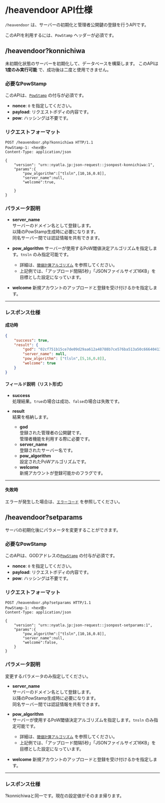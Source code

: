# /heavendoor API仕様

`/heavendoor` は、サーバーの初期化と管理者公開鍵の登録を行うAPIです。

このAPIを利用するには、`PowStamp` ヘッダーが必須です。

## /heavendoor?konnichiwa

未初期化状態のサーバーを初期化して、データベースを構築します。
このAPIは **1度のみ実行可能** で、成功後は二度と使用できません。


### 必要なPowStamp
このAPIは、[`PowStamp`](../../powstamp.md) の付与が必須です。

- **nonce**: `0` を指定してください。
- **payload**: リクエストボディの内容です。
- **pow**: ハッシングは不要です。

### リクエストフォーマット

```http
POST /heavendoor.php?konnichiwa HTTP/1.1
PowStamp-1: <hex値>
Content-Type: application/json

{
    "version": "urn::nyatla.jp:json-request::jsonpost-konnichiwa:1",
    "params":{
        "pow_algorithm":["tlsln",[10,16,0.8]],
        "server_name":null,
        "welcome":true,
        
    }
}
```

### パラメータ説明

- **server_name**  
    サーバーのドメイン名として登録します。  
    以降のPowStamp生成時に必要になります。  
    同名サーバー間では認証情報を共有できます。

- **pow_algorithm**
    サーバーが使用するPoW閾値決定アルゴリズムを指定します。`tnsln` のみ指定可能です。  
    - 詳細は、[`閾値計算アルゴリズム`](../../powstamp.md#閾値計算アルゴリズム) を参照してください。  
    - 上記例では、「アップロード間隔5秒」「JSONファイルサイズ16KB」を目標とした設定になっています。

- **welcome**
    新規アカウントのアップロードと登録を受け付けるかを指定します。

---

### レスポンス仕様

#### 成功時

```json
{
    "success": true,
    "result": {
        "god": "02cf751b15ce7de09d29aa612a48788b7ce576ba513a50c666404131d2988f5718",
        "server_name": null,
        "pow_algorithm": ["tlsln",[5,16,0.8]],
        "welcome": true
    }
}
```

#### フィールド説明（リスト形式）

- **success**  
    処理結果。`true`の場合は成功、`false`の場合は失敗です。

- **result**  
    結果を格納します。
    - **god**  
        登録された管理者の公開鍵です。  
        管理者機能を利用する際に必要です。
    - **server_name**  
        登録されたサーバー名です。
    - **pow_algorithm**  
        設定されたPoWアルゴリズムです。
    - **welcome**  
        新規アカウントが登録可能かのフラグです。

---

#### 失敗時

エラーが発生した場合は、[`エラーコード`](./errorcodes.md) を参照してください。

## /heavendoor?setparams

サーバの初期化後にパラメータを変更することができます。


### 必要なPowStamp
このAPIは、GODアドレスの[`PowStamp`](../../powstamp.md) の付与が必須です。

- **nonce**: `0` を指定してください。
- **payload**: リクエストボディの内容です。
- **pow**: ハッシングは不要です。

### リクエストフォーマット

```http
POST /heavendoor.php?setparams HTTP/1.1
PowStamp-1: <hex値>
Content-Type: application/json

{
    "version": "urn::nyatla.jp:json-request::jsonpost-setparams:1",
    "params":{
        "pow_algorithm":["tlsln",[10,16,0.8]],
        "server_name":null,
        "welcome":false,
    }
}
```

### パラメータ説明

変更するパラメータのみ指定してください。

- **server_name**  
    サーバーのドメイン名として登録します。  
    以降のPowStamp生成時に必要になります。  
    同名サーバー間では認証情報を共有できます。

- **pow_algorithm**  
    サーバーが使用するPoW閾値決定アルゴリズムを指定します。`tnsln` のみ指定可能です。  
    - 詳細は、[`閾値計算アルゴリズム`](../../powstamp.md#閾値計算アルゴリズム) を参照してください。  
    - 上記例では、「アップロード間隔5秒」「JSONファイルサイズ16KB」を目標とした設定になっています。

- **welcome**
    新規アカウントのアップロードと登録を受け付けるかを指定します。
---

### レスポンス仕様

?konnichiwaと同一です。現在の設定値がそのまま帰ります。

